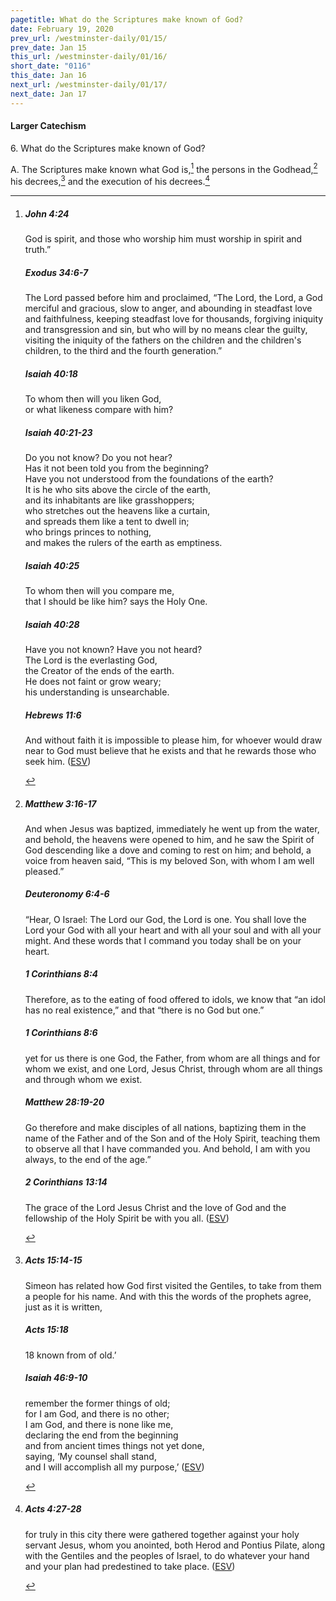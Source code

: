 ```yaml
---
pagetitle: What do the Scriptures make known of God?
date: February 19, 2020
prev_url: /westminster-daily/01/15/
prev_date: Jan 15
this_url: /westminster-daily/01/16/
short_date: "0116"
this_date: Jan 16
next_url: /westminster-daily/01/17/
next_date: Jan 17
---
```


#### Larger Catechism

<span class="q">6.</span> What do the Scriptures make known of God?

<span class="q">A.</span> The Scriptures make known what God is,[^fnref:wlc1] the persons in the Godhead,[^fnref:wlc2] his decrees,[^fnref:wlc3] and the execution of his decrees.[^fnref:wlc4]


[^fnref:wlc1]: <div class="esv"><h5>John 4:24</h5> <div class="esv-text"><p id="p43004024.01-1"><span class="woc">God is spirit, and those who worship him must worship in spirit and truth.&#8221;</span></p> </div><h5>Exodus 34:6-7</h5> <div class="esv-text"><p id="p02034006.01-2">The <span class="small-caps">Lord</span> passed before him and proclaimed, &#8220;The <span class="small-caps">Lord</span>, the <span class="small-caps">Lord</span>, a God merciful and gracious, slow to anger, and abounding in steadfast love and faithfulness, keeping steadfast love for thousands, forgiving iniquity and transgression and sin, but who will by no means clear the guilty, visiting the iniquity of the fathers on the children and the children's children, to the third and the fourth generation.&#8221;</p> </div><h5>Isaiah 40:18</h5> <div class="esv-text"><div class="block-indent"> <p class="line-group" id="p23040018.01-3">To whom then will you liken God,<br /> <span class="indent"></span>or what likeness compare with him?</p> </div> </div><h5>Isaiah 40:21-23</h5> <div class="esv-text"><div class="block-indent"> <p class="line-group" id="p23040021.01-4">Do you not know? Do you not hear?<br /> <span class="indent"></span>Has it not been told you from the beginning?<br /> <span class="indent"></span>Have you not understood from the foundations of the earth?<br />  It is he who sits above the circle of the earth,<br /> <span class="indent"></span>and its inhabitants are like grasshoppers;<br /> who stretches out the heavens like a curtain,<br /> <span class="indent"></span>and spreads them like a tent to dwell in;<br />  who brings princes to nothing,<br /> <span class="indent"></span>and makes the rulers of the earth as emptiness.</p> </div> </div><h5>Isaiah 40:25</h5> <div class="esv-text"><div class="block-indent"> <p class="line-group" id="p23040025.01-5">To whom then will you compare me,<br /> <span class="indent"></span>that I should be like him? says the Holy One.</p> </div> </div><h5>Isaiah 40:28</h5> <div class="esv-text"><div class="block-indent"> <p class="line-group" id="p23040028.01-6">Have you not known? Have you not heard?<br /> The <span class="small-caps">Lord</span> is the everlasting God,<br /> <span class="indent"></span>the Creator of the ends of the earth.<br /> He does not faint or grow weary;<br /> <span class="indent"></span>his understanding is unsearchable.</p> </div> </div><h5>Hebrews 11:6</h5> <div class="esv-text"><p id="p58011006.01-7">And without faith it is impossible to please him, for whoever would draw near to God must believe that he exists and that he rewards those who seek him.  (<a href="http://www.esv.org" class="copyright">ESV</a>)</p> </div> </div>

[^fnref:wlc2]: <div class="esv"><h5>Matthew 3:16-17</h5> <div class="esv-text"><p id="p40003016.01-1">And when Jesus was baptized, immediately he went up from the water, and behold, the heavens were opened to him, and he saw the Spirit of God descending like a dove and coming to rest on him; and behold, a voice from heaven said, &#8220;This is my beloved Son, with whom I am well pleased.&#8221;</p> </div><h5>Deuteronomy 6:4-6</h5> <div class="esv-text"><p id="p05006004.01-2">&#8220;Hear, O Israel: The <span class="small-caps">Lord</span> our God, the <span class="small-caps">Lord</span> is one. You shall love the <span class="small-caps">Lord</span> your God with all your heart and with all your soul and with all your might. And these words that I command you today shall be on your heart.</p> </div><h5>1 Corinthians 8:4</h5> <div class="esv-text"><p id="p46008004.01-3">Therefore, as to the eating of food offered to idols, we know that &#8220;an idol has no real existence,&#8221; and that &#8220;there is no God but one.&#8221;</p> </div><h5>1 Corinthians 8:6</h5> <div class="esv-text"><p id="p46008006.01-4">yet for us there is one God, the Father, from whom are all things and for whom we exist, and one Lord, Jesus Christ, through whom are all things and through whom we exist.</p> </div><h5>Matthew 28:19-20</h5> <div class="esv-text"><p id="p40028019.01-5"><span class="woc">Go therefore and make disciples of all nations, baptizing them in the name of the Father and of the Son and of the Holy Spirit,</span> <span class="woc">teaching them to observe all that I have commanded you. And behold, I am with you always, to the end of the age.&#8221;</span></p> </div><h5>2 Corinthians 13:14</h5> <div class="esv-text"><p id="p47013014.01-6">The grace of the Lord Jesus Christ and the love of God and the fellowship of the Holy Spirit be with you all.  (<a href="http://www.esv.org" class="copyright">ESV</a>)</p> </div> </div>

[^fnref:wlc3]: <div class="esv"><h5>Acts 15:14-15</h5> <div class="esv-text"><p id="p44015014.01-1">Simeon has related how God first visited the Gentiles, to take from them a people for his name. And with this the words of the prophets agree, just as it is written,</p> </div><h5>Acts 15:18</h5> <div class="esv-text"><div class="block-indent"> <p class="line-group" id="p44015018.01-2"><span class="verse-num inline" id="v44015018-2">18&nbsp;</span>known from of old.&#8217;</p> </div> </div><h5>Isaiah 46:9-10</h5> <div class="esv-text"><div class="block-indent"> <p class="line-group" id="p23046009.01-3"><span class="indent"></span>remember the former things of old;<br /> for I am God, and there is no other;<br /> <span class="indent"></span>I am God, and there is none like me,<br />  declaring the end from the beginning<br /> <span class="indent"></span>and from ancient times things not yet done,<br /> saying, &#8216;My counsel shall stand,<br /> <span class="indent"></span>and I will accomplish all my purpose,&#8217;  (<a href="http://www.esv.org" class="copyright">ESV</a>)</p> </div> </div> </div>

[^fnref:wlc4]: <div class="esv"><h5>Acts 4:27-28</h5> <div class="esv-text"><p class="same-paragraph" id="p44004027.01-1">for truly in this city there were gathered together against your holy servant Jesus, whom you anointed, both Herod and Pontius Pilate, along with the Gentiles and the peoples of Israel, to do whatever your hand and your plan had predestined to take place.  (<a href="http://www.esv.org" class="copyright">ESV</a>)</p> </div> </div>

